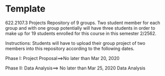 # Template
622.2107.3 Projects Repository of 9 groups. Two student member for each group and with one group potentially will have three students in order to make up for 19 students enrolled for this course in this semester 2/2562.

Instructions:
Students will have to upload their group project of two members into this repository according to the following dates.

Phase I: Project Proposal==>No later than Mar 20, 2020





Phase II: Data Analysis==> No later than Mar 25, 2020
Data Analysis
